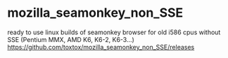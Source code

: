 # mozilla_seamonkey_non_SSE
ready to use linux builds of seamonkey browser for old i586 cpus without SSE (Pentium MMX, AMD K6, K6-2, K6-3...)
https://github.com/toxtox/mozilla_seamonkey_non_SSE/releases
